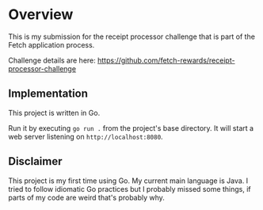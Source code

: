 # Overview
This is my submission for the receipt processor challenge that is part of the Fetch application process.

Challenge details are here: https://github.com/fetch-rewards/receipt-processor-challenge

## Implementation
This project is written in Go.

Run it by executing `go run .` from the project's base directory. It will start a web server listening on `http://localhost:8080`.

## Disclaimer
This project is my first time using Go. My current main language is Java. I tried to follow idiomatic Go practices but I probably missed some things, if parts of my code are weird that's probably why.
